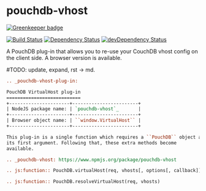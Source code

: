 pouchdb-vhost
=============

[![Greenkeeper badge](https://badges.greenkeeper.io/pouchdb/pouchdb-vhost.svg)](https://greenkeeper.io/)

[![Build Status](https://travis-ci.org/pouchdb/pouchdb-vhost.svg?branch=master)](https://travis-ci.org/pouchdb/pouchdb-vhost)
[![Dependency Status](https://david-dm.org/pouchdb/pouchdb-vhost.svg)](https://david-dm.org/pouchdb/pouchdb-vhost)
[![devDependency Status](https://david-dm.org/pouchdb/pouchdb-vhost/dev-status.svg)](https://david-dm.org/pouchdb/pouchdb-vhost#info=devDependencies)

A PouchDB plug-in that allows you to re-use your CouchDB vhost config on
the client side. A browser version is available.

#TODO: update, expand, rst -> md.
```rst
.. _pouchdb-vhost-plug-in:

PouchDB VirtualHost plug-in
===========================
+----------------------+------------------------+
| NodeJS package name: | `pouchdb-vhost`_       |
+----------------------+------------------------+
| Browser object name: | ``window.VirtualHost`` |
+----------------------+------------------------+

This plug-in is a single function which requires a ``PouchDB`` object as
its first argument. Following that, these extra methods become
available.

.. _pouchdb-vhost: https://www.npmjs.org/package/pouchdb-vhost

.. js:function:: PouchDB.virtualHost(req, vhosts[, options[, callback]])

.. js:function:: PouchDB.resolveVirtualHost(req, vhosts)
```
